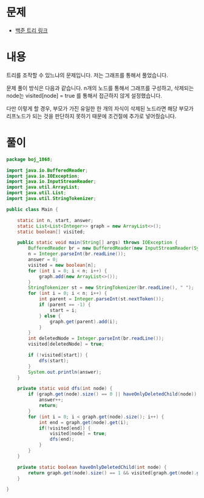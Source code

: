 # 문제
* [백준 트리 링크](https://www.acmicpc.net/problem/1068)

# 내용 
트리를 조작할 수 있느냐의 문제입니다. 저는 그래프를 통해서 풀었습니다.   

문제 풀이 방식은 다음과 같습니다. n개의 노드를 통해서 그래프를 구성하고, 삭제되는 node는 visited[node] = true 를 통해서 접근하지 않게 설정했습니다.   

다만 이렇게 할 경우, 부모가 가진 유일한 한 개의 자식이 삭제된 노드라면 해당 부모가 리프노드가 되는 것을 판단하지 못하기 때문에 조건절에 추가로 넣어줬습니다.

# 풀이
```java
package boj_1068;

import java.io.BufferedReader;
import java.io.IOException;
import java.io.InputStreamReader;
import java.util.ArrayList;
import java.util.List;
import java.util.StringTokenizer;

public class Main {

    static int n, start, answer;
    static List<List<Integer>> graph = new ArrayList<>();
    static boolean[] visited;

    public static void main(String[] args) throws IOException {
        BufferedReader br = new BufferedReader(new InputStreamReader(System.in));
        n = Integer.parseInt(br.readLine());
        answer = 0;
        visited = new boolean[n];
        for (int i = 0; i < n; i++) {
            graph.add(new ArrayList<>());
        }
        StringTokenizer st = new StringTokenizer(br.readLine(), " ");
        for (int i = 0; i < n; i++) {
            int parent = Integer.parseInt(st.nextToken());
            if (parent == -1) {
                start = i;
            } else {
                graph.get(parent).add(i);
            }
        }
        int deletedNode = Integer.parseInt(br.readLine());
        visited[deletedNode] = true;

        if (!visited[start]) {
            dfs(start);
        }
        System.out.println(answer);
    }

    private static void dfs(int node) {
        if (graph.get(node).size() == 0 || haveOnlyDeletedChild(node)) {
            answer++;
            return;
        }
        for (int i = 0; i < graph.get(node).size(); i++) {
            int end = graph.get(node).get(i);
            if(!visited[end]) {
                visited[node] = true;
                dfs(end);
            }
        }
    }

    private static boolean haveOnlyDeletedChild(int node) {
        return graph.get(node).size() == 1 && visited[graph.get(node).get(0)];
    }

}



```
